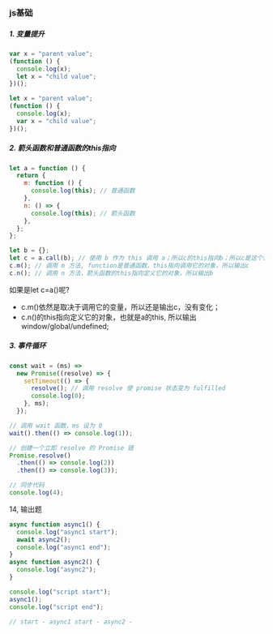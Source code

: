 ### js基础

##### 1. 变量提升

```javascript
var x = "parent value";
(function () {
  console.log(x);
  let x = "child value";
})();

let x = "parent value";
(function () {
  console.log(x);
  var x = "child value";
})();
```

##### 2. 箭头函数和普通函数的this指向

```javascript
let a = function () {
  return {
    m: function () {
      console.log(this); // 普通函数
    },
    n: () => {
      console.log(this); // 箭头函数
    },
  };
};

let b = {};
let c = a.call(b); // 使用 b 作为 this 调用 a；所以c的this指向b；所以c是这个包含m和n的对象；
c.m(); // 调用 m 方法, function是普通函数，this指向调用它的对象，所以输出c
c.n(); // 调用 n 方法，箭头函数的this指向定义它的对象，所以输出b
```

如果是let c=a()呢?

- c.m()依然是取决于调用它的变量，所以还是输出c，没有变化；
- c.n()的this指向定义它的对象，也就是a的this, 所以输出window/global/undefined;

##### 3. 事件循环

```javascript
const wait = (ms) =>
  new Promise((resolve) => {
    setTimeout(() => {
      resolve(); // 调用 resolve 使 promise 状态变为 fulfilled
      console.log(0);
    }, ms);
  });

// 调用 wait 函数，ms 设为 0
wait().then(() => console.log(1));

// 创建一个立即 resolve 的 Promise 链
Promise.resolve()
  .then(() => console.log(2))
  .then(() => console.log(3));

// 同步代码
console.log(4);
```

14, 输出题

```js
async function async1() {
  console.log("async1 start");
  await async2();
  console.log("async1 end");
}
async function async2() {
  console.log("async2");
}

console.log("script start");
async1();
console.log("script end");

// start - async1 start - async2 - 
```

